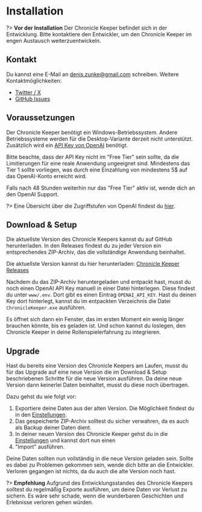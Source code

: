 # Installation

?> **Vor der Installation** Der Chronicle Keeper befindet sich in der Entwicklung. Bitte kontaktiere den Entwickler,
um den Chronicle Keeper im engen Austausch weiterzuentwickeln.

## Kontakt

Du kannst eine E-Mail an [denis.zunke@gmail.com](mailto:denis.zunke@gmail.com) schreiben.
Weitere Kontaktmöglichkeiten:

- [Twitter / X](https://x.com/DZunke)
- [GitHub Issues](https://github.com/ChronicleKeeper/ChronicleKeeper/issues)

## Voraussetzungen

Der Chronicle Keeper benötigt ein Windows-Betriebssystem. Andere Betriebssysteme werden für die Desktop-Variante
derzeit nicht unterstützt. Zusätzlich wird ein [API Key von OpenAI](https://platform.openai.com/api-keys) benötigt.

Bitte beachte, dass der API Key nicht im "Free Tier" sein sollte, da die Limitierungen für eine reale Anwendung
ungeeignet sind. Mindestens das Tier 1 sollte vorliegen, was durch eine Einzahlung von mindestens 5$ auf das
OpenAI-Konto erreicht wird.

Falls nach 48 Stunden weiterhin nur das "Free Tier" aktiv ist, wende dich an den OpenAI Support.

?> Eine Übersicht über die Zugriffstufen von OpenAI findest du
[hier](https://platform.openai.com/docs/guides/rate-limits/usage-tiers?context=tier-one).


## Download & Setup

Die aktuellste Version des Chronicle Keepers kannst du auf GitHub herunterladen. In den Releases findest du zu jeder
Version ein entsprechendes ZIP-Archiv, das die vollständige Anwendung beinhaltet.

Die aktuellste Version kannst du hier herunterladen:
[Chronicle Keeper Releases](https://github.com/ChronicleKeeper/ChronicleKeeper/releases/latest)

Nachdem du das ZIP-Archiv heruntergeladen und entpackt hast, musst du noch einen OpenAI API Key manuell in einer
Datei hinterlegen. Diese findest du unter `www/.env`. Dort gibt es einen Eintrag `OPENAI_API_KEY`. Hast du deinen Key
dort hinterlegt, kannst du im entpackten Verzeichnis die Datei `ChronicleKeeper.exe` ausführen.

Es öffnet sich dann ein Fenster, das im ersten Moment ein wenig länger brauchen könnte, bis es geladen ist. Und schon
kannst du loslegen, den Chronicle Keeper in deine Rollenspielerfahrung zu integrieren.

## Upgrade

Hast du bereits eine Version des Chronicle Keepers am Laufen, musst du für das Upgrade auf eine neue Version die im
Download & Setup beschriebenen Schritte für die neue Version ausführen. Da deine neue Version dann keinerlei Daten
beinhaltet, musst du diese noch übertragen.

Dazu gehst du wie folgt vor:

1. Exportiere deine Daten aus der alten Version. Die Möglichkeit findest du in den [Einstellungen](settings.md).
2. Das gespeicherte ZIP-Archiv solltest du sicher verwahren, da es auch als Backup deiner Daten dient.
3. In deiner neuen Version des Chronicle Keeper gehst du in die [Einstellungen](settings.md) und kannst dort nun einen
4. "Import" ausführen.

Deine Daten sollten nun vollständig in die neue Version geladen sein. Sollte es dabei zu Problemen gekommen sein,
wende dich bitte an die Entwickler. Verloren gegangen ist nichts, da du auch die alte Version noch hast.

?> **Empfehlung** Aufgrund des Entwicklungsstandes des Chronicle Keepers solltest du regelmäßig Exporte ausführen, um
deine Daten vor Verlust zu sichern. Es wäre sehr schade, wenn die wunderbaren Geschichten und Erlebnisse verloren gehen
würden.
